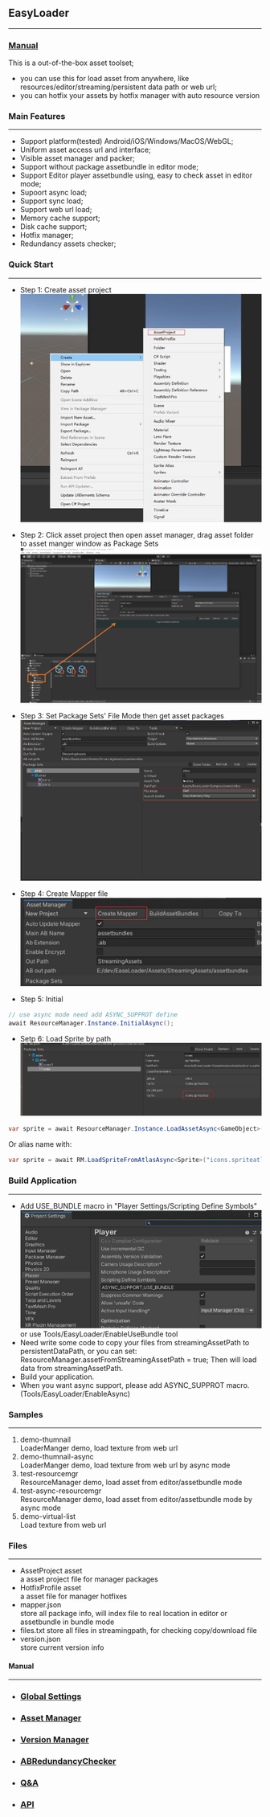 ## **EasyLoader**
***
### [Manual](https://wingcd.github.io/EasyLoaderManual/)

 This is a out-of-the-box asset toolset;
* you can use this for load asset from anywhere, like resources/editor/streaming/persistent data path or web url;
* you can hotfix your assets by hotfix manager with auto resource version

### **Main Features**
***
* Support platform(tested) Android/iOS/Windows/MacOS/WebGL;
* Uniform asset access url and interface;
* Visible asset manager and packer;
* Support without package assetbundle in editor mode;
* Support Editor player assetbundle using, easy to check asset in editor mode;
* Supoort async load;
* Support sync load;
* Support web url load;
* Memory cache support;
* Disk cache support;
* Hotfix manager;
* Redundancy assets checker;

### **Quick Start**
***
* Step 1: Create asset project  
![Create Asset Project](Images/create_asset_project.jpg)

* Step 2: Click asset project then open asset manager, drag asset folder to asset manger window as Package Sets
![Drag folder](Images/drag_asset_folder.jpg)

* Step 3: Set Package Sets' File Mode then get asset packages
![Set File Mode](Images/select_filemode.jpg)

* Step 4: Create Mapper file
![Create Mapper](Images/create_mapper.jpg)

* Step 5: Initial
``` csharp
// use async mode need add ASYNC_SUPPROT define
await ResourceManager.Instance.InitialAsync();
```

* Setp 6: Load Sprite by path
![Load Sprite](Images/load_spritatlas.jpg)
``` csharp
var sprite = await ResourceManager.Instance.LoadAssetAsync<GameObject>("test.prefab");
```
Or alias name with:
``` csharp
var sprite = await RM.LoadSpriteFromAtlasAsync<Sprite>("icons.spriteatlas", "icon_01.png");
```

### **Build Application**
***
* Add USE_BUNDLE macro in "Player Settings/Scripting Define Symbols"  
![Macro](Images/macro.jpg)  
or use Tools/EasyLoader/EnableUseBundle tool
* Need write some code to copy your files from streamingAssetPath to persistentDataPath, or you can set: ResourceManager.assetFromStreamingAssetPath = true; Then will load data from streamingAssetPath. 
* Build your application.
* When you want async support, please add ASYNC_SUPPROT macro. (Tools/EasyLoader/EnableAsync)

### **Samples**
***
1. demo-thumnail  
LoaderManger demo, load texture from web url 
2. demo-thumnail-async  
LoaderManger demo, load texture from web url by async mode
3. test-resourcemgr  
ResourceManager demo, load asset from editor/assetbundle mode 
4. test-async-resourcemgr  
ResourceManager demo, load asset from editor/assetbundle mode by async mode 
5. demo-virtual-list  
Load texture from web url

### **Files**
***
* AssetProject asset  
a asset project file for manager packages
* HotfixProfile asset  
a asset file for manager hotfixes
* mapper.json  
store all package info, will index file to real location in editor or assetbundle in bundle mode
* files.txt
store all files in streamingpath, for checking copy/download file
* version.json  
store current version info 

#### **Manual**
***
* ### [Global Settings](./manual/global_settings.md)

* ### [Asset Manager](./manual/asset_manager.md)

* ### [Version Manager](./manual/version_manager.md)

* ### [ABRedundancyChecker](./manual/ab_redundancy_checker.md)

* ### [Q&A](./manual/QA.md)

* ### [API](./api/html/index.html)
